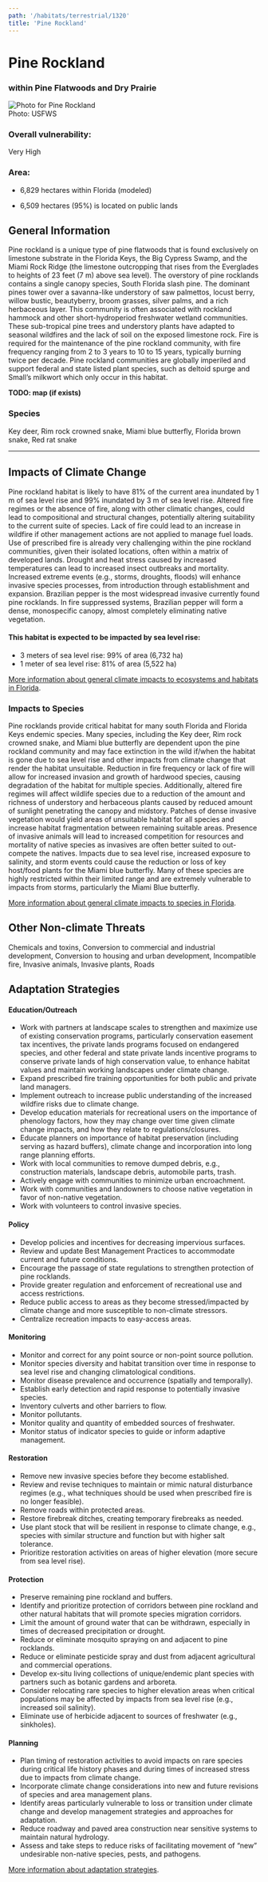 ```yaml
---
path: '/habitats/terrestrial/1320'
title: 'Pine Rockland'
---
```


# Pine Rockland

### within Pine Flatwoods and Dry Prairie

<div id="TopSection">

<div class="header-photo"><img src="1320.jpg" alt="Photo for Pine Rockland"/>
<figcaption>Photo: USFWS</figcaption></div>

<div>

### Overall vulnerability:

<div class="vulnerability vulnerability-extreme">Very High</div>

### Area:

-   6,829 hectares within Florida (modeled)

-   6,509 hectares (95%) is located on public lands



</div>
</div>

## General Information

Pine rockland is a unique type of pine flatwoods that is found exclusively on limestone substrate in the Florida Keys, the Big Cypress Swamp, and the Miami Rock Ridge (the limestone outcropping that rises from the Everglades to heights of 23 feet (7 m) above sea level). The overstory of pine rocklands contains a single canopy species, South Florida slash pine. The dominant pines tower over a savanna-like understory of saw palmettos, locust berry, willow bustic, beautyberry, broom grasses, silver palms, and a rich herbaceous layer. This community is often associated with rockland hammock and other short-hydroperiod freshwater wetland communities. These sub-tropical pine trees and understory plants have adapted to seasonal wildfires and the lack of soil on the exposed limestone rock. Fire is required for the maintenance of the pine rockland community, with fire frequency ranging from 2 to 3 years to 10 to 15 years, typically burning twice per decade.  Pine rockland communities are globally imperiled and support federal and state listed plant species, such as deltoid spurge and Small’s milkwort which only occur in this habitat.



**TODO: map (if exists)**

### Species

Key deer, Rim rock crowned snake, Miami blue butterfly, Florida brown snake, Red rat snake

<hr />

## Impacts of Climate Change

Pine rockland habitat is likely to have 81% of the current area inundated by 1 m of sea level rise and 99% inundated by 3 m of sea level rise.  Altered fire regimes or the absence of fire, along with other climatic changes, could lead to compositional and structural changes, potentially altering suitability to the current suite of species.  Lack of fire could lead to an increase in wildfire if other management actions are not applied to manage fuel loads. Use of prescribed fire is already very challenging within the pine rockland communities, given their isolated locations, often within a matrix of developed lands. Drought and heat stress caused by increased temperatures can lead to increased insect outbreaks and mortality.  Increased extreme events (e.g., storms, droughts, floods) will enhance invasive species processes, from introduction through establishment and expansion.  Brazilian pepper is the most widespread invasive currently found pine rocklands.  In fire suppressed systems, Brazilian pepper will form a dense, monospecific canopy, almost completely eliminating native vegetation.


#### This habitat is expected to be impacted by sea level rise:

- 3 meters of sea level rise: 99% of area (6,732 ha)
- 1 meter of sea level rise: 81% of area (5,522 ha)
    

[More information about general climate impacts to ecosystems and habitats in Florida](/impacts/habitats).

### Impacts to Species

Pine rocklands provide critical habitat for many south Florida and Florida Keys endemic species.  Many species, including the Key deer, Rim rock crowned snake, and Miami blue butterfly are dependent upon the pine rockland community and may face extinction in the wild if/when the habitat is gone due to sea level rise and other impacts from climate change that render the habitat unsuitable.  Reduction in fire frequency or lack of fire will allow for increased invasion and growth of hardwood species, causing degradation of the habitat for multiple species.  Additionally, altered fire regimes will affect wildlife species due to a reduction of the amount and richness of  understory and herbaceous plants caused by reduced amount of sunlight penetrating the canopy and midstory.  Patches of dense invasive vegetation would yield areas of unsuitable habitat for all species and increase habitat fragmentation between remaining suitable areas.  Presence of invasive animals will lead to increased competition for resources and mortality of native species as invasives are often better suited to out-compete the natives.  Impacts due to sea level rise, increased exposure to salinity, and storm events could cause the reduction or loss of key host/food plants for the Miami blue butterfly.  Many of these species are highly restricted within their limited range and are extremely vulnerable to impacts from storms, particularly the Miami Blue butterfly.

[More information about general climate impacts to species in Florida](/impacts/species).

## Other Non-climate Threats

Chemicals and toxins, Conversion to commercial and industrial development, Conversion to housing and urban development, Incompatible fire, Invasive animals, Invasive plants, Roads

## Adaptation Strategies

#### Education/Outreach

- Work with partners at landscape scales to strengthen and maximize use of existing conservation programs, particularly conservation easement tax incentives, the private lands programs focused on endangered species, and other federal and state private lands incentive programs to conserve private lands of high conservation value, to enhance habitat values and maintain working landscapes under climate change.
- Expand prescribed fire training opportunities for both public and private land managers.
- Implement outreach to increase public understanding of the increased wildfire risks due to climate change.
- Develop education materials for recreational users on the importance of phenology factors, how they may change over time given climate change impacts, and how they relate to regulations/closures.
- Educate planners on importance of habitat preservation (including serving as hazard buffers), climate change and incorporation into long range planning efforts.
- Work with local communities to remove dumped debris, e.g., construction materials, landscape debris, automobile parts, trash.
- Actively engage with communities to minimize urban encroachment.
- Work with communities and landowners to choose native vegetation in favor of non-native vegetation.
- Work with volunteers to control invasive species.


#### Policy

- Develop policies and incentives for decreasing impervious surfaces.
- Review and update Best Management Practices to accommodate current and future conditions.
- Encourage the passage of state regulations to strengthen protection of pine rocklands.
- Provide greater regulation and enforcement of recreational use and access restrictions.
- Reduce public access to areas as they become stressed/impacted by climate change and more susceptible to non-climate stressors.
- Centralize recreation impacts to easy-access areas.


#### Monitoring

- Monitor and correct for any point source or non-point source pollution.
- Monitor species diversity and habitat transition over time in response to sea level rise and changing climatological conditions.
- Monitor disease prevalence and occurrence (spatially and temporally).
- Establish early detection and rapid response to potentially invasive species.
- Inventory culverts and other barriers to flow.
- Monitor pollutants.
- Monitor quality and quantity of embedded sources of freshwater.
- Monitor status of indicator species to guide or inform adaptive management.


#### Restoration

- Remove new invasive species before they become established.
- Review and revise techniques to maintain or mimic natural disturbance regimes (e.g., what techniques should be used when prescribed fire is no longer feasible).
- Remove roads within protected areas.
- Restore firebreak ditches, creating temporary firebreaks as needed.
- Use plant stock that will be resilient in response to climate change, e.g., species with similar structure and function but with higher salt tolerance.
- Prioritize restoration activities on areas of higher elevation (more secure from sea level rise).


#### Protection

- Preserve remaining pine rockland and buffers.
- Identify and prioritize protection of corridors between pine rockland and other natural habitats that will promote species migration corridors.
- Limit the amount of ground water that can be withdrawn, especially in times of decreased precipitation or drought.
- Reduce or eliminate mosquito spraying on and adjacent to pine rocklands.
- Reduce or eliminate pesticide spray and dust from adjacent agricultural and commercial operations.
- Develop ex-situ living collections of unique/endemic plant species with partners such as botanic gardens and arboreta.
- Consider relocating rare species to higher elevation areas when critical populations may be affected by impacts from sea level rise (e.g., increased soil salinity).
- Eliminate use of herbicide adjacent to sources of freshwater (e.g., sinkholes).


#### Planning

- Plan timing of restoration activities to avoid impacts on rare species during critical life history phases and during times of increased stress due to impacts from climate change.
- Incorporate climate change considerations into new and future revisions of species and area management plans.
- Identify areas particularly vulnerable to loss or transition under climate change and develop management strategies and approaches for adaptation.
- Reduce roadway and paved area construction near sensitive systems to maintain natural hydrology.
- Assess and take steps to reduce risks of facilitating movement of “new” undesirable non-native species, pests, and pathogens.




[More information about adaptation strategies](/strategies).


